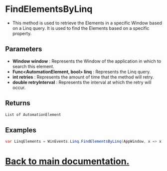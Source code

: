 # FindElementsByLinq

* This method is used to retrieve the Elements in a specific Window based on a Linq query. It is used to find the Elements based on a specific property.

## Parameters

* **Window window** : Represents the Window of the application in which to search this element.
* **Func<AutomationElement, bool> linq** : Represents the Linq query.
* **int retries** : Represents the amount of time that the method will retry.
* **double retryInterval** : Represents the interval at which the retry will occur.

## Returns

```csharp
List of AutomationElement
```

## Examples

```csharp
var LinqElements = WinEvents.Linq.FindElementsByLinq(AppWindow, x => x.Name == "Address bar");
```

# [Back to main documentation.](https://github.com/ALaurian/Flanium/blob/main/Documentation/LibraryDB.md)
